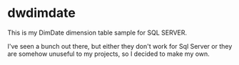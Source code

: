# dwdimdate

This is my DimDate dimension table sample for SQL SERVER.

I've seen a bunch out there, but either they don't work for Sql Server or they are somehow unuseful to my projects, so I decided to make my own.
